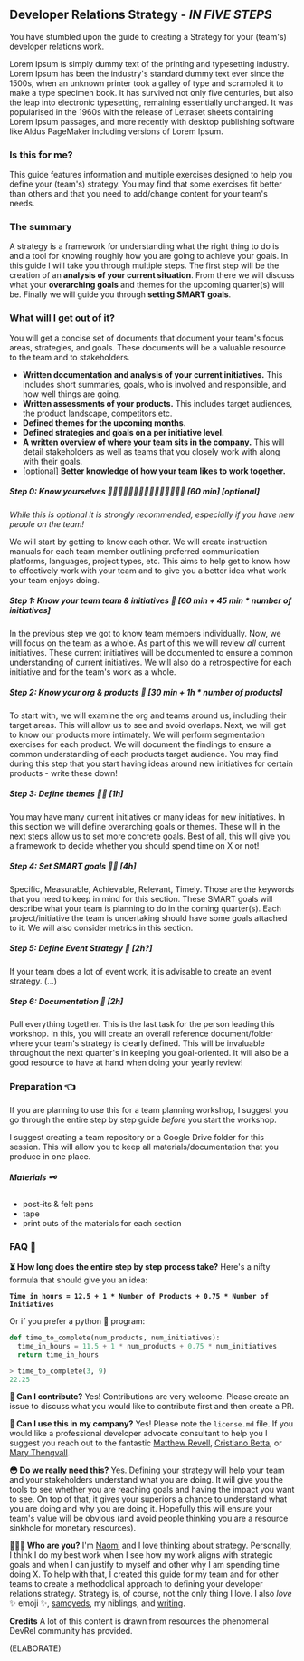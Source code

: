 Developer Relations Strategy - *IN FIVE STEPS*
---------------------------------------------------

You have stumbled upon the guide to creating a Strategy for your (team's) developer relations work.

Lorem Ipsum is simply dummy text of the printing and typesetting industry. Lorem Ipsum has been the industry's standard dummy text ever since the 1500s, when an unknown printer took a galley of type and scrambled it to make a type specimen book. It has survived not only five centuries, but also the leap into electronic typesetting, remaining essentially unchanged. It was popularised in the 1960s with the release of Letraset sheets containing Lorem Ipsum passages, and more recently with desktop publishing software like Aldus PageMaker including versions of Lorem Ipsum.

### Is this for me?
This guide features information and multiple exercises designed to help you define your (team's) strategy. You may find that some exercises fit better than others and that you need to add/change content for your team's needs.

### The summary
A strategy is a framework for understanding what the right thing to do is and a tool for knowing roughly how you are going to achieve your goals.
In this guide I will take you through multiple steps. The first step will be the creation of an **analysis of your current situation**. From there we will discuss what your **overarching goals** and themes for the upcoming quarter(s) will be. Finally we will guide you through **setting SMART goals**.

### What will I get out of it?
You will get a concise set of documents that document your team's focus areas, strategies, and goals. These documents will be a valuable resource to the team and to stakeholders.

- **Written documentation and analysis of your current initiatives.** This includes short summaries, goals, who is involved and responsible, and how well things are going.
- **Written assessments of your products.** This includes target audiences, the product landscape, competitors etc.
- **Defined themes for the upcoming months.**
- **Defined strategies and goals on a per initiative level.**
- **A written overview of where your team sits in the company.** This will detail stakeholders as well as teams that you closely work with along with their goals.
- [optional] **Better knowledge of how your team likes to work together.**

##### Step 0: Know yourselves 👩🏿👨🏼🧔🏼👱🏻‍♀️🧑🏼👩🏽👨🏾 [60 min] [_optional_]
_While this is optional it is strongly recommended, especially if you have new people on the team!_

We will start by getting to know each other. We will create instruction manuals for each team member outlining preferred communication platforms, languages, project types, etc. This aims to help get to know how to effectively work with your team and to give you a better idea what work your team enjoys doing.

##### Step 1: Know your team team & initiatives 🙌 [60 min + 45 min * number of initiatives]
In the previous step we got to know team members individually. Now, we will focus on the team as a whole. As part of this we will review _all_ current initiatives. These current initiatives will be documented to ensure a common understanding of current initiatives. We will also do a retrospective for each initiative and for the team's work as a whole.

##### Step 2: Know your org & products 🧐 [30 min + 1h * number of products]
To start with, we will examine the org and teams around us, including their target areas. This will allow us to see and avoid overlaps. Next, we will get to know our products more intimately. We will perform segmentation exercises for each product. We will document the findings to ensure a common understanding of each products target audience. You may find during this step that you start having ideas around new initiatives for certain products - write these down!

##### Step 3: Define themes 🧞‍♀️ [1h]
You may have many current initiatives or many ideas for new initiatives. In this section we will define overarching goals or themes. These will in the next steps allow us to set more concrete goals. Best of all, this will give you a framework to decide whether you should spend time on X or not!

##### Step 4: Set SMART goals 🏃‍♀️ [4h]
Specific, Measurable, Achievable, Relevant, Timely. Those are the keywords that you need to keep in mind for this section. These SMART goals will describe what your team is planning to do in the coming quarter(s). Each project/initiative the team is undertaking should have some goals attached to it. We will also consider metrics in this section.

##### Step 5: Define Event Strategy 💃 [2h?]
If your team does a lot of event work, it is advisable to create an event strategy. (...)

##### Step 6: Documentation 📜 [2h]
Pull everything together. This is the last task for the person leading this workshop. In this, you will create an overall reference document/folder where your team's strategy is clearly defined. This will be invaluable throughout the next quarter's in keeping you goal-oriented. It will also be a good resource to have at hand when doing your yearly review!

### Preparation 👈

If you are planning to use this for a team planning workshop, I suggest you go through the entire step by step guide _before_ you start the workshop.

I suggest creating a team repository or a Google Drive folder for this session. This will allow you to keep all materials/documentation that you produce in one place.

##### Materials 🗝
- post-its & felt pens
- tape
- print outs of the materials for each section

### FAQ 🤔
**⏳ How long does the entire step by step process take?**
Here's a nifty formula that should give you an idea:

**`Time in hours = 12.5 + 1 * Number of Products + 0.75 * Number of Initiatives`**

Or if you prefer a python 🐍 program:
```python
def time_to_complete(num_products, num_initiatives):
  time_in_hours = 11.5 + 1 * num_products + 0.75 * num_initiatives
  return time_in_hours

> time_to_complete(3, 9)
22.25
```

**👋 Can I contribute?**
Yes! Contributions are very welcome. Please create an issue to discuss what you would like to contribute first and then create a PR.

**💼 Can I use this in my company?**
Yes! Please note the `license.md` file. If you would like a professional developer advocate consultant to help you I suggest you reach out to the fantastic [Matthew Revell](https://matthewrevell.com/), [Cristiano Betta](https://betta.io/), or [Mary Thengvall](https://www.marythengvall.com/about/).

**😳 Do we really need this?** Yes. Defining your strategy will help your team and your stakeholders understand what you are doing. It will give you the tools to see whether you are reaching goals and having the impact you want to see. On top of that, it gives your superiors a chance to understand what you are doing and why you are doing it. Hopefully this will ensure your team's value will be obvious (and avoid people thinking you are a resource sinkhole for monetary resources).

**👩🏼‍💻 Who are you?**
I'm [Naomi](https://twitter.com/naomi_pen) and I love thinking about strategy. Personally, I think I do my best work when I see how my work aligns with strategic goals and when I can justify to myself and other why I am spending time doing X. To help with that, I created this guide for my team and for other teams to create a methodolical approach to defining your developer relations strategy. Strategy is, of course, not the only thing I love. I also _love_ ✨ emoji ✨, [samoyeds](https://weheartit.com/entry/307342706), my niblings, and [writing](http://blog.naomi.codes/).

**Credits**
A lot of this content is drawn from resources the phenomenal DevRel community has provided.

(ELABORATE)

